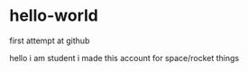# hello-world
first attempt at github

hello i am student i made this account for space/rocket things
